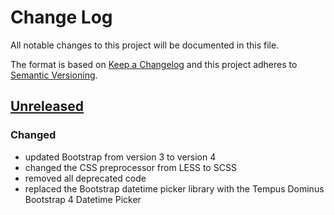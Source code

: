 # Change Log
All notable changes to this project will be documented in this file.

The format is based on [Keep a Changelog](http://keepachangelog.com/) 
and this project adheres to [Semantic Versioning](http://semver.org/).

## [Unreleased]
### Changed
- updated Bootstrap from version 3 to version 4
- changed the CSS preprocessor from LESS to SCSS
- removed all deprecated code
- replaced the Bootstrap datetime picker library with the Tempus Dominus Bootstrap 4 Datetime Picker

[Unreleased]: https://gitlab.com/ACP3/cms/compare/4.x...develop
